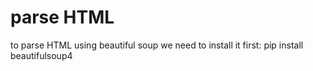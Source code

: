 
# parse HTML
to parse HTML using beautiful soup we need to install it first:
    pip install beautifulsoup4